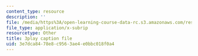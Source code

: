 ```yaml
---
content_type: resource
description: ''
file: /media/https%3A/open-learning-course-data-rc.s3.amazonaws.com/res-8-005-vibrations-and-waves-problem-solving-fall-2012/3e7dca8478e8c9563ae4e0bbc018f0a4_IokpYk5mTas.srt
file_type: application/x-subrip
resourcetype: Other
title: 3play caption file
uid: 3e7dca84-78e8-c956-3ae4-e0bbc018f0a4
---
```


